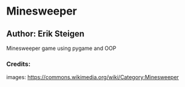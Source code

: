 # Minesweeper
## Author: Erik Steigen
Minesweeper game using pygame and OOP

### Credits:
images: https://commons.wikimedia.org/wiki/Category:Minesweeper